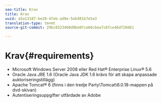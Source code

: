 ```yaml
---
seo-title: Krav
title: Krav
uuid: a5a13187-be20-4feb-ad9e-5ebd81b7e5a3
translation-type: tm+mt
source-git-commit: 29bc8323460d9be0fce66cbea7c6fce46df20d61

---
```



# Krav{#requirements}

* Microsoft Windows Server 2008 eller Red Hat® Enterprise Linux® 5.6
* Oracle Java JRE 1.6 (Oracle Java JDK 1.6 krävs för att skapa anpassade auktoriseringstillägg)
* Apache Tomcat® 6 (finns i den tredje Party\Tomcat\6.0.18-mappen på dvd-skivan)
* Autentiseringsuppgifter utfärdade av Adobe

